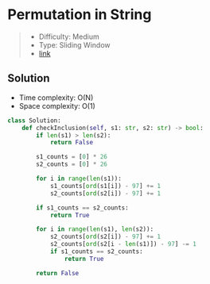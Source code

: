 # Permutation in String

> - Difficulty: Medium
> - Type: Sliding Window
> - [link](https://leetcode.com/problems/permutation-in-string/)

## Solution
- Time complexity: O(N)
- Space complexity: O(1)

```python
class Solution:
    def checkInclusion(self, s1: str, s2: str) -> bool:
        if len(s1) > len(s2):
            return False

        s1_counts = [0] * 26
        s2_counts = [0] * 26

        for i in range(len(s1)):
            s1_counts[ord(s1[i]) - 97] += 1
            s2_counts[ord(s2[i]) - 97] += 1

        if s1_counts == s2_counts:
            return True

        for i in range(len(s1), len(s2)):
            s2_counts[ord(s2[i]) - 97] += 1
            s2_counts[ord(s2[i - len(s1)]) - 97] -= 1
            if s1_counts == s2_counts:
                return True

        return False
```